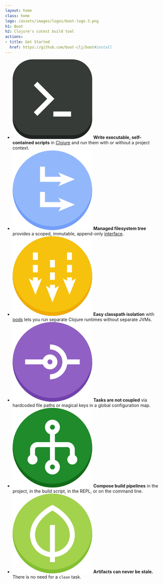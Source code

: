 ```yaml
---
layout: home
class: home
logo: /assets/images/logos/boot-logo-3.png
h1: Boot
h2: Clojure's cutest build tool
actions:
- title: Get Started
  href: https://github.com/boot-clj/boot#install
---
```


<div class="features">
	<ul>
		<li><img src="/assets/images/graphics/exe.png" />
			<strong>Write executable, self-contained scripts</strong>
			in <a href="http://clojure.org/">Clojure</a> and run them with or without a project context.
		</li>
		<li><img src="/assets/images/graphics/tree.png" />
			<strong>Managed filesystem tree</strong>
			provides a scoped, immutable, append-only <a href="https://github.com/boot-clj/boot/wiki/Temp-Files">interface</a>.
		</li>
		<li><img src="/assets/images/graphics/classloader.png" />
            <strong>Easy classpath isolation</strong> with <a href="https://github.com/boot-clj/boot/wiki/Pods">pods</a> lets you run separate Clojure runtimes without separate JVMs.
		</li>
		<li><img src="/assets/images/graphics/uncoupled.png" />
			<strong>Tasks are not coupled</strong>
			via hardcoded file paths or magical keys in a global configuration map.
		</li>
		<li><img src="/assets/images/graphics/pipeline.png" />
			<strong>Compose build pipelines</strong> 
			in the project, in the build script, in the REPL, or on the command line.
		</li>
		<li><img src="/assets/images/graphics/fresh.png" />
			<strong>Artifacts can never be stale.</strong> 
			There is no need for a <code>clean</code> task.
		</li>
	</ul>
</div>
